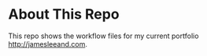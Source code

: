 # About This Repo
This repo shows the workflow files for my current portfolio http://jamesleeand.com.

